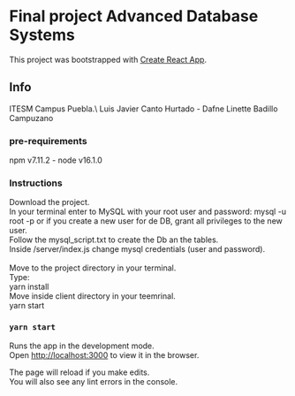 # Final project Advanced Database Systems 

This project was bootstrapped with [Create React App](https://github.com/facebook/create-react-app).

## Info

ITESM Campus Puebla.\ 
Luis Javier Canto Hurtado - Dafne Linette Badillo Campuzano
### pre-requirements
npm v7.11.2 - node v16.1.0

### Instructions
Download the project.\
In your terminal enter to MySQL with your root user and password: mysql -u root -p or if you create a new user for de DB, grant all privileges to the new user.\
Follow the mysql_script.txt to create the Db an the tables.\
Inside /server/index.js change mysql credentials (user and password).\
\
Move to the project directory in your terminal.\
Type:\
yarn install\
Move inside client directory in your teemrinal.\
yarn start
### `yarn start`

Runs the app in the development mode.\
Open [http://localhost:3000](http://localhost:3000) to view it in the browser.

The page will reload if you make edits.\
You will also see any lint errors in the console.


